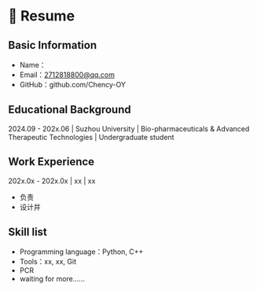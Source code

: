 # 📄 Resume

## Basic Information
- Name：
- Email：2712818800@qq.com
- GitHub：github.com/Chency-OY

## Educational Background
2024.09 - 202x.06 | Suzhou University | Bio-pharmaceuticals & Advanced Therapeutic Technologies | Undergraduate student

## Work Experience
202x.0x - 202x.0x | xx | xx
- 负责 
- 设计并 

## Skill list
- Programming language：Python, C++
- Tools：xx, xx, Git
- PCR
- waiting for more......

